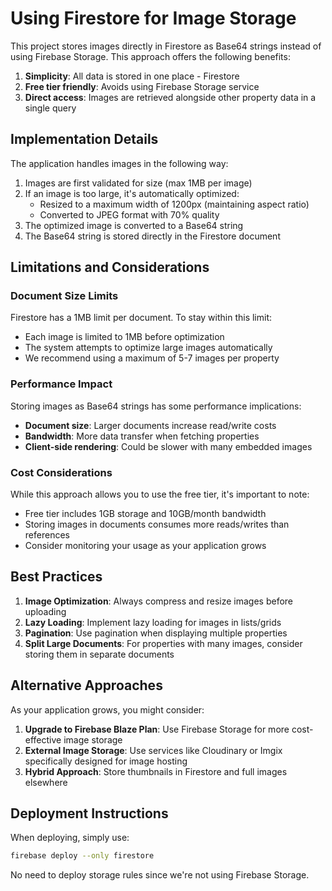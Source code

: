  # Using Firestore for Image Storage

This project stores images directly in Firestore as Base64 strings instead of using Firebase Storage. This approach offers the following benefits:

1. **Simplicity**: All data is stored in one place - Firestore
2. **Free tier friendly**: Avoids using Firebase Storage service
3. **Direct access**: Images are retrieved alongside other property data in a single query

## Implementation Details

The application handles images in the following way:

1. Images are first validated for size (max 1MB per image)
2. If an image is too large, it's automatically optimized:
   - Resized to a maximum width of 1200px (maintaining aspect ratio)
   - Converted to JPEG format with 70% quality
3. The optimized image is converted to a Base64 string
4. The Base64 string is stored directly in the Firestore document

## Limitations and Considerations

### Document Size Limits

Firestore has a 1MB limit per document. To stay within this limit:

- Each image is limited to 1MB before optimization
- The system attempts to optimize large images automatically
- We recommend using a maximum of 5-7 images per property

### Performance Impact

Storing images as Base64 strings has some performance implications:

- **Document size**: Larger documents increase read/write costs
- **Bandwidth**: More data transfer when fetching properties
- **Client-side rendering**: Could be slower with many embedded images

### Cost Considerations

While this approach allows you to use the free tier, it's important to note:

- Free tier includes 1GB storage and 10GB/month bandwidth
- Storing images in documents consumes more reads/writes than references
- Consider monitoring your usage as your application grows

## Best Practices

1. **Image Optimization**: Always compress and resize images before uploading
2. **Lazy Loading**: Implement lazy loading for images in lists/grids
3. **Pagination**: Use pagination when displaying multiple properties
4. **Split Large Documents**: For properties with many images, consider storing them in separate documents

## Alternative Approaches

As your application grows, you might consider:

1. **Upgrade to Firebase Blaze Plan**: Use Firebase Storage for more cost-effective image storage
2. **External Image Storage**: Use services like Cloudinary or Imgix specifically designed for image hosting
3. **Hybrid Approach**: Store thumbnails in Firestore and full images elsewhere

## Deployment Instructions

When deploying, simply use:

```bash
firebase deploy --only firestore
```

No need to deploy storage rules since we're not using Firebase Storage.
